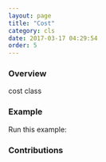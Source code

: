 ```yaml
---
layout: page
title: "Cost"
category: cls
date: 2017-03-17 04:29:54
order: 5
---
```


### Overview
cost class 

### Example
Run this example:


### Contributions


